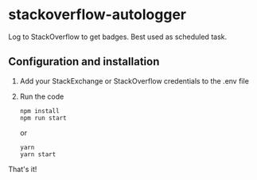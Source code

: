 # stackoverflow-autologger

Log to StackOverflow to get badges. Best used as scheduled task.

## Configuration and installation

1. Add your StackExchange or StackOverflow credentials to the .env file

2. Run the code
    ```shell script
    npm install
    npm run start
    ```
    or
    ```shell script
    yarn
    yarn start
    ```

That's it!
